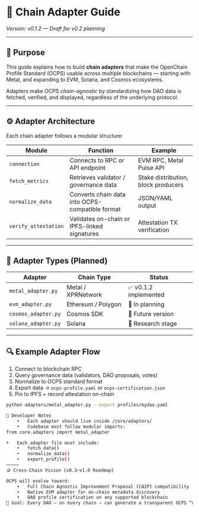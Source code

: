 # 🔗 Chain Adapter Guide  
*Version: v0.1.2 — Draft for v0.2 planning*

---

## 🧭 Purpose  
This guide explains how to build **chain adapters** that make the OpenChain Profile Standard (OCPS) usable across multiple blockchains — starting with Metal, and expanding to EVM, Solana, and Cosmos ecosystems.

Adapters make OCPS *chain-agnostic* by standardizing how DAO data is fetched, verified, and displayed, regardless of the underlying protocol.

---

## ⚙️ Adapter Architecture

Each chain adapter follows a modular structure:

| Module | Function | Example |
|--------|-----------|----------|
| `connection` | Connects to RPC or API endpoint | EVM RPC, Metal Pulse API |
| `fetch_metrics` | Retrieves validator / governance data | Stake distribution, block producers |
| `normalize_data` | Converts chain data into OCPS-compatible format | JSON/YAML output |
| `verify_attestation` | Validates on-chain or IPFS-linked signatures | Attestation TX verification |

---

## 🧩 Adapter Types (Planned)

| Adapter | Chain Type | Status |
|----------|-------------|---------|
| `metal_adapter.py` | Metal / XPRNetwork | ✅ v0.1.2 implemented |
| `evm_adapter.py` | Ethereum / Polygon | 🚧 In planning |
| `cosmos_adapter.py` | Cosmos SDK | 🚧 Future version |
| `solana_adapter.py` | Solana | 🧠 Research stage |

---

## 🔍 Example Adapter Flow

1. Connect to blockchain RPC  
2. Query governance data (validators, DAO proposals, votes)  
3. Normalize to OCPS standard format  
4. Export data → `ocps-profile.yaml` or `ocps-certification.json`  
5. Pin to IPFS + record attestation on-chain  

```bash
python adapters/metal_adapter.py --export profiles/mydao.yaml

🧱 Developer Notes
	•	Each adapter should live inside /core/adapters/
	•	Codebase must follow modular imports:
from core.adapters import metal_adapter

•	Each adapter file must include:
	•	fetch_data()
	•	normalize_data()
	•	export_profile()
⸻
🪙 Cross-Chain Vision (v0.3–v1.0 Roadmap)

OCPS will evolve toward:
	•	Full Chain Agnostic Improvement Proposal (CAIP) compatibility
	•	Native EVM adapter for on-chain metadata discovery
	•	DAO profile certification on any supported blockchain
🧠 Goal: Every DAO — on every chain — can generate a transparent OCPS “nutrition label.”
